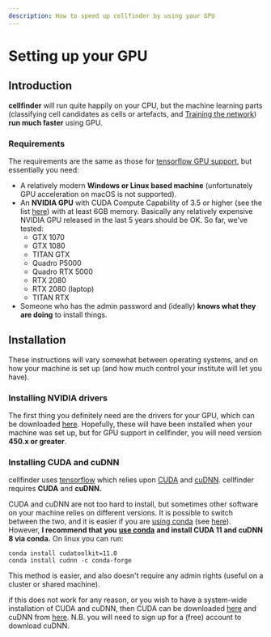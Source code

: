 ```yaml
---
description: How to speed up cellfinder by using your GPU
---
```


# Setting up your GPU

## Introduction

**cellfinder** will run quite happily on your CPU, but the machine learning parts \(classifying cell candidates as cells or artefacts, and [Training the network](../user-guide/training/)\) **run much faster** using GPU.

### Requirements

The requirements are the same as those for [tensorflow GPU support](https://www.tensorflow.org/install/gpu), but essentially you need:

* A relatively modern **Windows or Linux based machine** \(unfortunately GPU acceleration on macOS is not supported\).
* An **NVIDIA GPU** with CUDA Compute Capability of 3.5 or higher \(see the list [here](https://en.wikipedia.org/wiki/CUDA)\) with at least 6GB memory. Basically any relatively expensive  NVIDIA GPU released in the last 5 years should be OK. So far, we've tested:
  * GTX 1070
  * GTX 1080
  * TITAN GTX
  * Quadro P5000
  * Quadro RTX 5000
  * RTX 2080
  * RTX 2080 \(laptop\)
  * TITAN RTX
* Someone who has the admin password and \(ideally\) **knows what they are doing** to install things.

## Installation

These instructions will vary somewhat between operating systems, and on how your machine is set up \(and how much control your institute will let you have\).

### Installing NVIDIA drivers

The first thing you definitely need are the drivers for your GPU, which can be downloaded [here](https://www.nvidia.com/download/index.aspx?lang=en-us). Hopefully, these will have been installed when your machine was set up, but for GPU support in cellfinder, you will need version **450.x or greater**.

### Installing CUDA and cuDNN

cellfinder uses [tensorflow](https://www.tensorflow.org/) which relies upon [CUDA](https://en.wikipedia.org/wiki/CUDA) and [cuDNN](https://developer.nvidia.com/cudnn). cellfinder requires **CUDA** and **cuDNN.**

CUDA and cuDNN are not too hard to install, but sometimes other software on your machine relies on different versions. It is possible to switch between the two, and it is easier if you are [using conda](../using-conda.md) \(see [here](https://blog.kovalevskyi.com/multiple-version-of-cuda-libraries-on-the-same-machine-b9502d50ae77)\). However, **I recommend that you** [**use conda**](../using-conda.md) **and install CUDA 11 and cuDNN 8 via conda.** On linux you can run:

```text
conda install cudatoolkit=11.0
conda install cudnn -c conda-forge
```

This method is easier, and also doesn't require any admin rights \(useful on a cluster or shared machine\).

if this does not work for any reason, or you wish to have a system-wide installation of CUDA and cuDNN, then CUDA can be downloaded [here](https://developer.nvidia.com/cuda-toolkit-archive) and cuDNN from [here](https://developer.nvidia.com/cudnn). N.B. you will need to sign up for a \(free\) account to download cuDNN.

